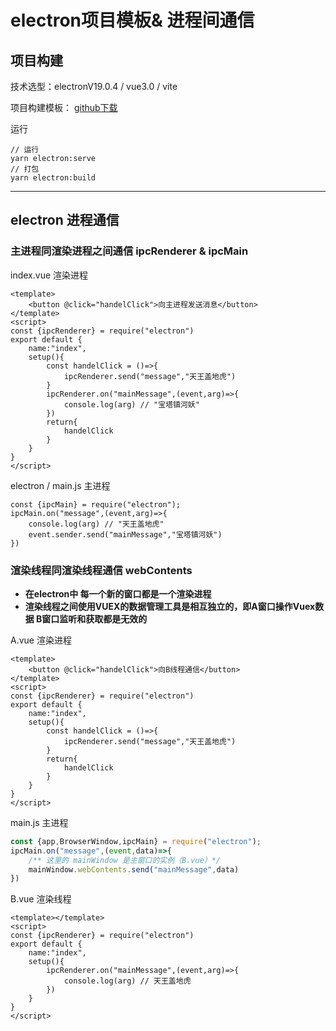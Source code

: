 # electron项目模板& 进程间通信

## 项目构建

技术选型：electronV19.0.4  / vue3.0 / vite 

项目构建模板： [github下载](https://github.com/gongjianOnline/electron-vite/tree/Template)

运行

```shell
// 运行
yarn electron:serve
// 打包
yarn electron:build
```

---

## electron 进程通信

### 主进程同渲染进程之间通信  ipcRenderer  & ipcMain

index.vue 渲染进程

```vue
<template>
	<button @click="handelClick">向主进程发送消息</button>
</template>
<script>
const {ipcRenderer} = require("electron")
export default {
    name:"index",
    setup(){
        const handelClick = ()=>{
            ipcRenderer.send("message","天王盖地虎")
        }
        ipcRenderer.on("mainMessage",(event,arg)=>{
            console.log(arg) // "宝塔镇河妖" 
        })
        return{
            handelClick
        }
    }
}
</script>	
```

electron / main.js 主进程

```vue
const {ipcMain} = require("electron");
ipcMain.on("message",(event,arg)=>{
	console.log(arg) // "天王盖地虎"
	event.sender.send("mainMessage","宝塔镇河妖")
})
```

### 渲染线程同渲染线程通信  webContents 

- **在electron中 每一个新的窗口都是一个渲染进程**
- **渲染线程之间使用VUEX的数据管理工具是相互独立的，即A窗口操作Vuex数据 B窗口监听和获取都是无效的**

A.vue 渲染进程

```vue
<template>
	<button @click="handelClick">向B线程通信</button>
</template>
<script>
const {ipcRenderer} = require("electron")
export default {
    name:"index",
    setup(){
        const handelClick = ()=>{
            ipcRenderer.send("message","天王盖地虎")
        }
        return{
            handelClick
        }
    }
}
</script>
```

main.js 主进程

```javascript
const {app,BrowserWindow,ipcMain} = require("electron");
ipcMain.on("message",(event,data)=>{
    /** 这里的 mainWindow 是主窗口的实例（B.vue）*/
    mainWindow.webContents.send("mainMessage",data)
})
```

B.vue 渲染线程

```vue
<template></template>
<script>
const {ipcRenderer} = require("electron")
export default {
    name:"index",
    setup(){
        ipcRenderer.on("mainMessage",(event,arg)=>{
         	console.log(arg) // 天王盖地虎
    	})
    }
}
</script>
```

